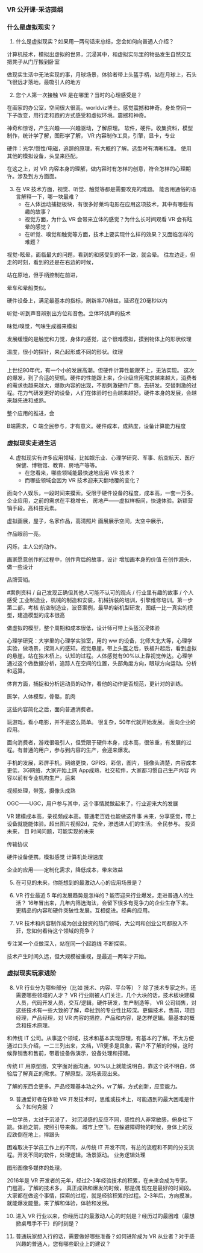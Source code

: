 ### VR 公开课-采访提纲

### 什么是虚拟现实？

1. 什么是虚拟现实？如果用一两句话来总结，您会如何向普通人介绍？

计算机技术，模拟出虚拟的世界，沉浸其中，和虚拟实际里的物品发生自然交互
把凳子从门厅搬到卧室

做现实生活中无法实现的事，月球场景，体验者带上头盔手柄，站在月球上，石头飞很远才落地，最吸引人的地方

2. 您个人第一次接触 VR 是在哪里？当时的心理感受是？

在画家的办公室，空间很大很高。worldviz博士。感觉震撼和神奇。身处空间一下子改变，用行走和跑的方式感受和虚拟环境。震撼和神奇。

神奇和惊讶，产生兴趣——兴趣驱动，了解原理。
软件，硬件。收集资料，模型制作，统计学了解，图形学了解，
VR 内容制作工具，引擎，显卡，专业

硬件：光学/惯性/电磁，追踪的原理，有大概的了解。选型时有清晰标准。
使用其他的模拟设备，头显来匹配。

在这之上，对 VR 内容本身的理解，做内容时有怎样的创意，符合怎样的心理期许。涉及到方方面面。


3. 在 VR 技术方面，视觉、听觉、触觉等都是需要攻克的难题。 能否用通俗的语言解释一下，哪一块最难？
    - 在人体运动捕捉板块，有很多好莱坞电影在应用这项技术，其中有哪些有趣的故事？
    - 视觉方面，为什么 VR 会带来立体的感觉？为什么长时间观看 VR 会有眩晕的感觉？
    - 在听觉、嗅觉和触觉等方面，技术上要实现什么样的效果？又面临怎样的难题？

视觉-眩晕，面临最大的问题，看到的和感受到的不一致，就会晕。
往左边走，但走的时刻，看到的还是在右边的时候，

站在原地，但手柄控制在前进，

晕车和晕船类似。

硬件设备上，满足最基本的指标，刷新率70赫兹，延迟在20毫秒以内

听觉-听到声音辨别出方位和音色。立体环绕声的技术

味觉/嗅觉，气味生成器来模拟

发展缓慢的是触觉和力觉，身体的感觉，这个很难模拟，摸到物体上的形状纹理

温度，很小的探针，来凸起形成不同的形状。纹理

---

上世纪90年代，有一个小的发展高潮。但硬件计算性能跟不上，无法实现。
这次的爆发，到了合适的契机。硬件的性能跟上来，企业级应用需求越来越大，消费者的需求也越来越大，爆款内容的出现，不断刺激硬件厂商，去研发。交替刺激的过程。花力气研发更好的设备，人们在体验时也会越来越好。硬件本身的发展，会越来越先进和成熟。

整个应用的推进，会

B端需求，
 C 端全民参与，才有意义。硬件成本，成熟度，设备计算能力程度
### 虚拟现实走进生活

4. 虚拟现实有许多应用领域，比如娱乐业、心理学研究、军事、航空航天、医疗保健、博物馆、教育、房地产等等。
   - 在您看来，哪些领域能最快速地应用 VR 技术？
   - 而哪些领域会因为 VR 技术迎来天翻地覆的变化？

面向个人娱乐，一段时间来摸索。受限于硬件设备的程度，成本高，一套一万多。企业应用，之前的需求在平稳增长，
房地产——虚拟样板间，快速体验。新颖营销手段。高科技元素。

虚拟画展，屋子，名家作品，高清照片
画展展示空间，太空中展示，

作品眼前一亮。

闪烁，主人公的动作。

画家愿意创作的过程中，创作背后的故事，设计
增加画本身的价值
在创作源头，做一些设计

品牌营销。

#案例资料 / 自己发现正确但其他人可能不认可的观点 / 行业里有趣的故事 / 个人感受
工业制造业，机械的制造和安装，机械拆装的培训，引擎维修培训。第一步第二部，考核
航空制造业，波音案例，最早的新机型研发，图纸一比一真实的模型，建造模型的成本很高

做虚拟的模型，整个周期和成本很低，设计师可带上头盔沉浸体验

心理学研究：大学里的心理学实验室，用的 ww 的设备，北师大北大等，心理学实验，做场景，探测人的感知。视觉悬崖。带上头盔之后，铁板升起后，看到虚拟的悬崖。站在独木桥上。认知的过程。人体感觉有90%以上靠视觉传达。心理学通过这个做数据分析，追踪人在空间的位置，头部角度方向，眼球方向运动。分析和运算。

体育方面，捕捉和分析运动员的动作，看他的动作是否规范，更针对的训练。

医学，人体模型，骨骼，肌肉

这些内容简化之后，面向普通消费者。

玩游戏，看小电影，并不是这么简单。
很复杂，50年代就开始发展。
面向企业的应用。

面向消费者，游戏很吸引人，但受限于硬件本身，成本高，很笨重，有发展的过程。有普通的用户，参与到内容的生产，会迎来爆发。

手机的发展，彩屏手机，网络更快，GPRS，彩信，图片，
摄像头清楚，内容成本更低，3G网络，大家开始上网
App成熟，社交软件，大家都习惯自己生产内容
内容以前有专业机构生产，后来

视频处理，带宽，摄像头成熟

OGC——UGC，用户参与其中，这个事情就做起来了，行业迎来大的发展

VR 建模成本高，录视频成本高。普通老百姓也能做这件事
未来，分享感觉，带上设备就能能体验。超出图片视频2d，完全，渗透进人们的生活。
全民参与。
投资未来，
目
时间问题，可能实现的未来

传输协议

硬件设备便携，模拟感觉
计算机处理速度

企业的应用——定制化需求，降低成本，带来效益

5. 在可见的未来，你能想到的最激动人心的应用场景是？

6. VR 行业最近 5 年的发展趋势是怎样的？能否迎来行业爆发，走进普通人的生活？
16年冒出来，几年内筛选淘汰，会留下很多有竞争力的企业生存下来。更精品的内容和硬件突破性发展。互相促进。经典的应用。


7. VR 技术和内容制作成为创业投资的热门领域，大公司和创业公司都投入不菲，您如何看待这个领域的竞争？

专注某一个点做深入，站在同一个起跑线
不断探索。

技术产生时间久远，但大规模被重视，是最近一两年才开始。



### 虚拟现实玩家进阶

8. VR 行业分为哪些部分（比如 技术、内容、平台等）？ 除了技术专家之外，还需要哪些领域的人才？ 
VR 行业刚被人们关注，几个大块的话，技术板块建模人员，代码开发人员，交互/逻辑，硬件研发，生产制造等，
VR 公司销售，对这些技术有一些大致的了解，牵扯到的专业性比较深。更偏技术，售前，项目经理，产品经理，对 VR 内容的把控，产品和内容，是怎样逻辑。最基本的概念和技术原理。

和传统 IT 公司。从事这个领域，技术和基本实现原理，有基本的了解。不太方便通过口头介绍，一二三列出来，文档，VR更多是具象，客户不了解的时候，这时候靠销售和售前，带着设备做演示，设备处理和搭建。

传统 IT 用原型图，文字面对面沟通，90%以上就能说明白。靠这个说不明白，体验后了解真正的需求。了解原型。现场表现出来。

了解的东西会更多。产品经理基本功之外，vr了解，方式创新，应变能力。


9. 普通爱好者在体验 VR 开发技术时，思维或技术上，可能遇到的最大困难是什么？如何克服 ？

一位学员，太过于沉浸了，
对沉浸感的反应不同，感性的人非常敏感，俯身往下跳。体验之前，按照引导来做。
城市上空飞，在躲避障碍物的时候，身体上的反应跌倒在地上，摔跟头


困难取决于学员工作上的不同，从传统 IT 开发不同，有总的流程和不同的分支流程。开发不同的软件，处理逻辑。场景驱动。
业务逻辑处理

图形图像多媒体的处理。

2016年是 VR 开发者的元年，经过2-3年经验技术的积累，在未来会成为专家。
门槛高，了解的技术多，
真正成熟和爆发的时候，那是偶
现在是最好的时间段。大家都在做这个事情，探索的过程，就是经验积累的过程。2-3年后，方向摸准，就能爆发能量。来了解和体验，体验和发展。

10. 进入 VR 行业以来，你经历过的最激动人心的时刻是？经历过的最困难（最想掀桌甩手不干）的时刻是？

11. 普通玩家想入行的话，需要做好哪些准备？如何进阶成为 VR 从业者？对于感兴趣的普通人，您有哪些职业上的建议？


